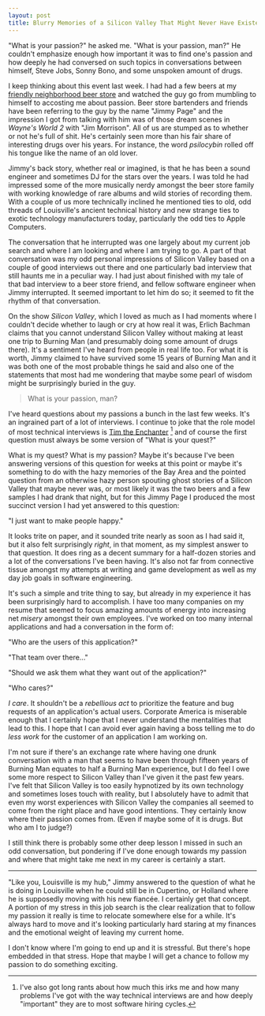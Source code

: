 ```yaml
---
layout: post
title: Blurry Memories of a Silicon Valley That Might Never Have Existed, or The Purple Bay Area Haze
---
```


"What is your passion?" he asked me. "What is your passion, man?" He
couldn't emphasize enough how important it was to find one's passion and
how deeply he had conversed on such topics in conversations between
himself, Steve Jobs, Sonny Bono, and some unspoken amount of drugs.

I keep thinking about this event last week. I had had a few beers at my
[friendly neighborhood beer store](http://louisvillebeerstore.com/) and
watched the guy go from mumbling to himself to accosting me about
passion. Beer store bartenders and friends have been referring to the
guy by the name "Jimmy Page" and the impression I got from talking with
him was of those dream scenes in *Wayne's World 2* with "Jim Morrison".
All of us are stumped as to whether or not he's full of shit. He's
certainly seen more than his fair share of interesting drugs over his
years. For instance, the word *psilocybin* rolled off his tongue like
the name of an old lover.

Jimmy's back story, whether real or imagined, is that he has been a sound
engineer and sometimes DJ for the stars over the years. I was told he
had impressed some of the more musically nerdy amongst the beer store
family with working knowledge of rare albums and wild stories of
recording them. With a couple of us more technically inclined he
mentioned ties to old, odd threads of Louisville's ancient technical
history and new strange ties to exotic technology manufacturers today,
particularly the odd ties to Apple Computers.

The conversation that he interrupted was one largely about my current
job search and where I am looking and where I am trying to go. A part of
that conversation was my odd personal impressions of Silicon Valley
based on a couple of good interviews out there and one particularly bad
interview that still haunts me in a peculiar way. I had just about
finished with my tale of that bad interview to a beer store friend, and
fellow software engineer when Jimmy interrupted. It seemed important to
let him do so; it seemed to fit the rhythm of that conversation.

On the show *Silicon Valley*, which I loved as much as I had moments
where I couldn't decide whether to laugh or cry at how real it was,
Erlich Bachman claims that you cannot understand Silicon Valley without
making at least one trip to Burning Man (and presumably doing some
amount of drugs there). It's a sentiment I've heard from people in real
life too. For what it is worth, Jimmy claimed to have survived some 15
years of Burning Man and it was both one of the most probable things he
said and also one of the statements that most had me wondering that
maybe some pearl of wisdom might be surprisingly buried in the guy.

> What is your passion, man?

I've heard questions about my passions a bunch in the last few weeks.
It's an ingrained part of a lot of interviews. I continue to joke that
the role model of most technical interviews is [Tim the
Enchanter](http://www.youtube.com/watch?v=aZJZK6rzjns) [^1] and of
course the first question must always be some version of "What is your
quest?"

What is my quest? What is my passion? Maybe it's because I've been
answering versions of this question for weeks at this point or maybe
it's something to do with the hazy memories of the Bay Area and the
pointed question from an otherwise hazy person spouting ghost stories of
a Silicon Valley that maybe never was, or most likely it was the two
beers and a few samples I had drank that night, but for this Jimmy Page
I produced the most succinct version I had yet answered to this
question:

"I just want to make people happy."

It looks trite on paper, and it sounded trite nearly as soon as I had
said it, but it also felt surprisingly *right*, in that moment, as my
simplest answer to that question. It does ring as a decent summary for a
half-dozen stories and a lot of the conversations I've been having. It's
also not far from connective tissue amongst my attempts at writing and
game development as well as my day job goals in software engineering.

It's such a simple and trite thing to say, but already in my experience
it has been surprisingly hard to accomplish. I have too many companies
on my resume that seemed to focus amazing amounts of energy into
increasing net *misery* amongst their own employees. I've worked on too
many internal applications and had a conversation in the form of:

"Who are the users of this application?"

"That team over there..."

"Should we ask them what they want out of the application?"

"Who cares?"

*I care*. It shouldn't be a *rebellious act* to prioritize the feature
and bug requests of an application's actual users. Corporate America is
miserable enough that I certainly hope that I never understand the
mentalities that lead to this. I hope that I can avoid ever again having
a boss telling me to do *less work* for the customer of an application I
am working on.

I'm not sure if there's an exchange rate where having one drunk
conversation with a man that seems to have been through fifteen years of
Burning Man equates to half a Burning Man experience, but I do feel I
owe some more respect to Silicon Valley than I've given it the past few
years. I've felt that Silicon Valley is too easily hypnotized by its own
technology and sometimes loses touch with reality, but I absolutely have
to admit that even my worst experiences with Silicon Valley the
companies all seemed to come from the right place and have good
intentions. They certainly know where their passion comes from. (Even if
maybe some of it is drugs. But who am I to judge?)

I still think there is probably some other deep lesson I missed in such
an odd conversation, but pondering if I've done enough towards my
passion and where that might take me next in my career is certainly a
start.

---

"Like you, Louisville is my hub," Jimmy answered to the question of what
he is doing in Louisville when he could still be in Cupertino, or
Holland where he is supposedly moving with his new fiancée. I certainly
get that concept. A portion of my stress in this job search is the clear
realization that to follow my passion it really is time to relocate
somewhere else for a while. It's always hard to move and it's looking
particularly hard staring at my finances and the emotional weight of
leaving my current home.

I don't know where I'm going to end up and it is stressful. But there's
hope embedded in that stress. Hope that maybe I will get a chance to
follow my passion to do something exciting.

[^1]:
    I've also got long rants about how much this irks me and how many
    problems I've got with the way technical interviews are and how deeply
    "important" they are to most software hiring cycles.

<!-- vim: set ai spell tw=72 ft=markdown enc=utf-8: -->
